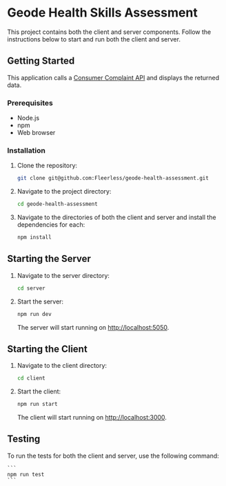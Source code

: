 # Geode Health Skills Assessment

This project contains both the client and server components. Follow the instructions below to start and run both the client and server.

## Getting Started
This application calls a [Consumer Complaint API](https://cfpb.github.io/api/ccdb/api.html) and displays the returned data.

### Prerequisites

- Node.js 
- npm 
- Web browser

### Installation

1. Clone the repository:

    ```bash
    git clone git@github.com:Fleerless/geode-health-assessment.git
    ```

2. Navigate to the project directory:

    ```bash
    cd geode-health-assessment
    ```

3. Navigate to the directories of both the client and server and install the dependencies for each:

    ```bash
    npm install
    ```

## Starting the Server

1. Navigate to the server directory:

    ```bash
    cd server
    ```

2. Start the server:

    ```bash
    npm run dev
    ```

    The server will start running on [http://localhost:5050](http://localhost:5050).

## Starting the Client

1. Navigate to the client directory:

    ```bash
    cd client
    ```

2. Start the client:

    ```bash
    npm run start
    ```

    The client will start running on [http://localhost:3000](http://localhost:3000).

## Testing

To run the tests for both the client and server, use the following command:

    ```
    npm run test
    ```